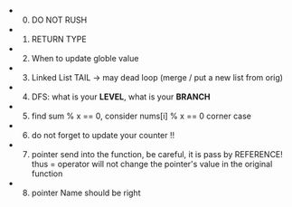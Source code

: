 
* 0. DO NOT RUSH


* 1. RETURN TYPE

* 2. When to update globle value

* 3. Linked List TAIL -> may dead loop (merge / put a new list from orig)

* 4. DFS: what is your **LEVEL**, what is your **BRANCH**

* 5. find sum % x == 0, consider nums[i] % x == 0 corner case

* 6. do not forget to update your counter !!

* 7. pointer send into the function, be careful, it is pass by REFERENCE! thus = operator will not change the pointer's value in the original function

* 8. pointer Name should be right